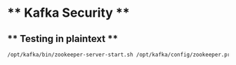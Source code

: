 # ** Kafka Security **

## ** Testing in plaintext **

```bash
/opt/kafka/bin/zookeeper-server-start.sh /opt/kafka/config/zookeeper.properties
```